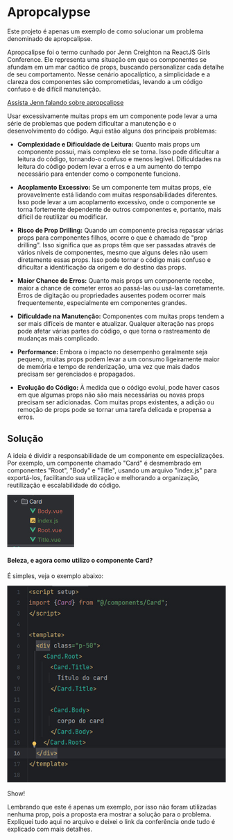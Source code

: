 # Apropcalypse

Este projeto é apenas um exemplo de como solucionar 
um problema denominado de apropcalipse.

Apropcalipse foi o termo cunhado por Jenn Creighton na ReactJS 
Girls Conference. Ele representa uma situação em que os componentes 
se afundam em um mar caótico de props, buscando personalizar cada 
detalhe de seu comportamento. Nesse cenário apocalíptico, a 
simplicidade e a clareza dos componentes são comprometidas,
levando a um código confuso e de difícil manutenção.

[Assista Jenn falando sobre apropcalipse](https://www.youtube.com/watch?v=vot0nJJ2Qdo)

Usar excessivamente muitas props em um componente 
pode levar a uma série de problemas que podem dificultar a 
manutenção e o desenvolvimento do código. 
Aqui estão alguns dos principais problemas:

- **Complexidade e Dificuldade de Leitura:** Quanto mais props um componente possui, mais complexo ele se torna. Isso pode dificultar a leitura do código, tornando-o confuso e menos legível. Dificuldades na leitura do código podem levar a erros e a um aumento do tempo necessário para entender como o componente funciona.

- **Acoplamento Excessivo:** Se um componente tem muitas props, ele provavelmente está lidando com muitas responsabilidades diferentes. Isso pode levar a um acoplamento excessivo, onde o componente se torna fortemente dependente de outros componentes e, portanto, mais difícil de reutilizar ou modificar.

- **Risco de Prop Drilling:** Quando um componente precisa repassar várias props para componentes filhos, ocorre o que é chamado de "prop drilling". Isso significa que as props têm que ser passadas através de vários níveis de componentes, mesmo que alguns deles não usem diretamente essas props. Isso pode tornar o código mais confuso e dificultar a identificação da origem e do destino das props.

- **Maior Chance de Erros:** Quanto mais props um componente recebe, maior a chance de cometer erros ao passá-las ou usá-las corretamente. Erros de digitação ou propriedades ausentes podem ocorrer mais frequentemente, especialmente em componentes grandes.

- **Dificuldade na Manutenção:** Componentes com muitas props tendem a ser mais difíceis de manter e atualizar. Qualquer alteração nas props pode afetar várias partes do código, o que torna o rastreamento de mudanças mais complicado.

- **Performance:** Embora o impacto no desempenho geralmente seja pequeno, muitas props podem levar a um consumo ligeiramente maior de memória e tempo de renderização, uma vez que mais dados precisam ser gerenciados e propagados.

- **Evolução do Código:** À medida que o código evolui, pode haver casos em que algumas props não são mais necessárias ou novas props precisam ser adicionadas. Com muitas props existentes, a adição ou remoção de props pode se tornar uma tarefa delicada e propensa a erros.

## Solução

A ideia é dividir a responsabilidade de um componente em especializações. Por exemplo, um componente chamado "Card" é desmembrado em componentes "Root", "Body" e "Title", usando um arquivo "index.js" para exportá-los, facilitando sua utilização e melhorando a organização, reutilização e escalabilidade do código.

![Lista de arquivos do componente Card](./src/assets/arquivos.jpeg)

#### Beleza, e agora como utilizo o componente Card?

É simples, veja o exemplo abaixo:

![Lista de arquivos do componente Card](./src/assets/usando_componente.jpeg)

Show!

Lembrando que este é apenas um exemplo, por isso não foram utilizadas nenhuma prop, pois a proposta era mostrar a solução para o problema. Expliquei tudo aqui no arquivo e deixei o link da conferência onde tudo é explicado com mais detalhes.



